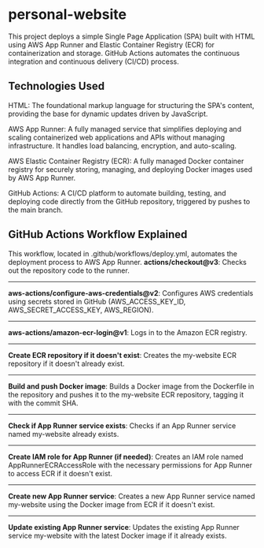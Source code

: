 # personal-website
This project deploys a simple Single Page Application (SPA) built with HTML using AWS App Runner and Elastic Container Registry (ECR) for containerization and storage. GitHub Actions automates the continuous integration and continuous delivery (CI/CD) process.

## Technologies Used

HTML: The foundational markup language for structuring the SPA's content, providing the base for dynamic updates driven by JavaScript.

AWS App Runner: A fully managed service that simplifies deploying and scaling containerized web applications and APIs without managing infrastructure. It handles load balancing, encryption, and auto-scaling.  

AWS Elastic Container Registry (ECR): A fully managed Docker container registry for securely storing, managing, and deploying Docker images used by AWS App Runner.

GitHub Actions: A CI/CD platform to automate building, testing, and deploying code directly from the GitHub repository, triggered by pushes to the main branch. 

## GitHub Actions Workflow Explained

This workflow, located in .github/workflows/deploy.yml, automates the deployment process to AWS App Runner.
**actions/checkout@v3**: Checks out the repository code to the runner.  
--- --- ---
**aws-actions/configure-aws-credentials@v2**: Configures AWS credentials using secrets stored in GitHub (AWS_ACCESS_KEY_ID, AWS_SECRET_ACCESS_KEY, AWS_REGION).  
--- --- ---
**aws-actions/amazon-ecr-login@v1**: Logs in to the Amazon ECR registry.  
--- --- ---
**Create ECR repository if it doesn't exist**: Creates the my-website ECR repository if it doesn't already exist.  
--- --- ---
**Build and push Docker image**: Builds a Docker image from the Dockerfile in the repository and pushes it to the my-website ECR repository, tagging it with the commit SHA.  
--- --- ---
**Check if App Runner service exists**: Checks if an App Runner service named my-website already exists.  
--- --- ---
**Create IAM role for App Runner (if needed)**: Creates an IAM role named AppRunnerECRAccessRole with the necessary permissions for App Runner to access ECR if it doesn't exist.  
--- --- ---
**Create new App Runner service**: Creates a new App Runner service named my-website using the Docker image from ECR if it doesn't exist.  
--- --- ---
**Update existing App Runner service**: Updates the existing App Runner service my-website with the latest Docker image if it already exists.   